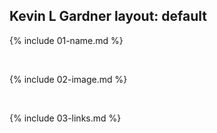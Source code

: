 Kevin L Gardner
layout: default
---

{% include 01-name.md %}

<br>

{% include 02-image.md %}

<br>

{% include 03-links.md %}

